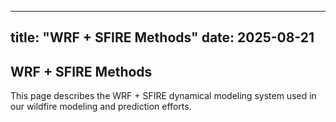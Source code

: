 
---
title: "WRF + SFIRE Methods"
date: 2025-08-21
---

## WRF + SFIRE Methods

This page describes the WRF + SFIRE dynamical modeling system used in our wildfire modeling and prediction efforts.

<!-- Add your WRF + SFIRE content here -->
